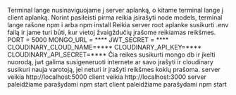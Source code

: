 Terminal lange nusinaviguojame į server aplanką, o kitame terminal lange į client aplanką.
Norint pasileisti pirma reikia įsirašyti node models, terminal lange rašone npm i arba npm install
Reikia server root aplanke susikurti .env failą ir jame turi būti, kur vietoj žvaigždučių įrašome reikiamas reikšmes.
PORT = 5000
MONGO_URL = ****
JWT_SECRET = ****
CLOUDINARY_CLOUD_NAME=****
CLOUDINARY_API_KEY=****
CLOUDINARY_API_SECRET=****
Čia reikes susikurti mongo db ir įkelti nuorodą, jwt galima susigeneruoti internete ar savo įrašyti ir cloudinary susikuri nauja varotoją, 
jei neturi ir įrašyti reikšmes kokių prašoma.
server veikia http://localhost:5000
client veikia http://localhost:3000
server paleidžiame parašydami npm start
client paleidžiame parašydami npm start


